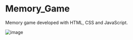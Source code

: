 # Memory_Game
Memory game developed with HTML, CSS and JavaScript.

![image](https://user-images.githubusercontent.com/100866803/171924545-be565530-7d22-44e7-adaa-f3983439ca3f.png)

